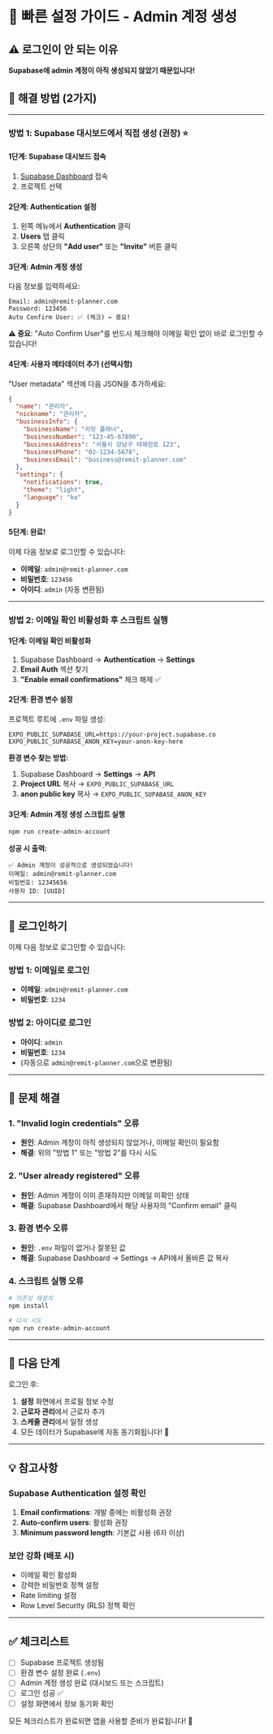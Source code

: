 # 🚀 빠른 설정 가이드 - Admin 계정 생성

## ⚠️ 로그인이 안 되는 이유

**Supabase에 admin 계정이 아직 생성되지 않았기 때문입니다!**

## 📝 해결 방법 (2가지)

---

### **방법 1: Supabase 대시보드에서 직접 생성 (권장) ⭐**

#### 1단계: Supabase 대시보드 접속

1. [Supabase Dashboard](https://supabase.com/dashboard) 접속
2. 프로젝트 선택

#### 2단계: Authentication 설정

1. 왼쪽 메뉴에서 **Authentication** 클릭
2. **Users** 탭 클릭
3. 오른쪽 상단의 **"Add user"** 또는 **"Invite"** 버튼 클릭

#### 3단계: Admin 계정 생성

다음 정보를 입력하세요:

```
Email: admin@remit-planner.com
Password: 123456
Auto Confirm User: ✅ (체크) ← 중요!
```

**⚠️ 중요**: "Auto Confirm User"를 반드시 체크해야 이메일 확인 없이 바로 로그인할 수 있습니다!

#### 4단계: 사용자 메타데이터 추가 (선택사항)

"User metadata" 섹션에 다음 JSON을 추가하세요:

```json
{
  "name": "관리자",
  "nickname": "관리자",
  "businessInfo": {
    "businessName": "리밋 플래너",
    "businessNumber": "123-45-67890",
    "businessAddress": "서울시 강남구 테헤란로 123",
    "businessPhone": "02-1234-5678",
    "businessEmail": "business@remit-planner.com"
  },
  "settings": {
    "notifications": true,
    "theme": "light",
    "language": "ko"
  }
}
```

#### 5단계: 완료!

이제 다음 정보로 로그인할 수 있습니다:

- **이메일**: `admin@remit-planner.com`
- **비밀번호**: `123456`
- **아이디**: `admin` (자동 변환됨)

---

### **방법 2: 이메일 확인 비활성화 후 스크립트 실행**

#### 1단계: 이메일 확인 비활성화

1. Supabase Dashboard → **Authentication** → **Settings**
2. **Email Auth** 섹션 찾기
3. **"Enable email confirmations"** 체크 해제 ✅

#### 2단계: 환경 변수 설정

프로젝트 루트에 `.env` 파일 생성:

```env
EXPO_PUBLIC_SUPABASE_URL=https://your-project.supabase.co
EXPO_PUBLIC_SUPABASE_ANON_KEY=your-anon-key-here
```

**환경 변수 찾는 방법:**

1. Supabase Dashboard → **Settings** → **API**
2. **Project URL** 복사 → `EXPO_PUBLIC_SUPABASE_URL`
3. **anon public key** 복사 → `EXPO_PUBLIC_SUPABASE_ANON_KEY`

#### 3단계: Admin 계정 생성 스크립트 실행

```bash
npm run create-admin-account
```

**성공 시 출력:**

```
✅ Admin 계정이 성공적으로 생성되었습니다!
이메일: admin@remit-planner.com
비밀번호: 12345656
사용자 ID: [UUID]
```

---

## 🎉 로그인하기

이제 다음 정보로 로그인할 수 있습니다:

### **방법 1: 이메일로 로그인**

- **이메일**: `admin@remit-planner.com`
- **비밀번호**: `1234`

### **방법 2: 아이디로 로그인**

- **아이디**: `admin`
- **비밀번호**: `1234`
- (자동으로 `admin@remit-planner.com`으로 변환됨)

---

## 🚨 문제 해결

### 1. "Invalid login credentials" 오류

- **원인**: Admin 계정이 아직 생성되지 않았거나, 이메일 확인이 필요함
- **해결**: 위의 "방법 1" 또는 "방법 2"를 다시 시도

### 2. "User already registered" 오류

- **원인**: Admin 계정이 이미 존재하지만 이메일 미확인 상태
- **해결**: Supabase Dashboard에서 해당 사용자의 "Confirm email" 클릭

### 3. 환경 변수 오류

- **원인**: `.env` 파일이 없거나 잘못된 값
- **해결**: Supabase Dashboard → Settings → API에서 올바른 값 복사

### 4. 스크립트 실행 오류

```bash
# 의존성 재설치
npm install

# 다시 시도
npm run create-admin-account
```

---

## 📱 다음 단계

로그인 후:

1. **설정** 화면에서 프로필 정보 수정
2. **근로자 관리**에서 근로자 추가
3. **스케줄 관리**에서 일정 생성
4. 모든 데이터가 Supabase에 자동 동기화됩니다! 🎊

---

## 💡 참고사항

### Supabase Authentication 설정 확인

1. **Email confirmations**: 개발 중에는 비활성화 권장
2. **Auto-confirm users**: 활성화 권장
3. **Minimum password length**: 기본값 사용 (6자 이상)

### 보안 강화 (배포 시)

- 이메일 확인 활성화
- 강력한 비밀번호 정책 설정
- Rate limiting 설정
- Row Level Security (RLS) 정책 확인

---

## ✅ 체크리스트

- [ ] Supabase 프로젝트 생성됨
- [ ] 환경 변수 설정 완료 (`.env`)
- [ ] Admin 계정 생성 완료 (대시보드 또는 스크립트)
- [ ] 로그인 성공 ✅
- [ ] 설정 화면에서 정보 동기화 확인

모든 체크리스트가 완료되면 앱을 사용할 준비가 완료됩니다! 🚀
